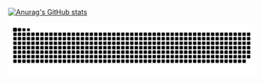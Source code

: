 

[![Anurag's GitHub stats](https://github-readme-stats.vercel.app/api?username=Cornsigliere&show_icons=true)](https://github.com/Cornsigliere/github-readme-stats&show_icons=true&theme=github_dark)

![snake gif](https://github.com/Cornsigliere/Cornsigliere/blob/output/github-contribution-grid-snake-dark.svg?palette=github-dark)
